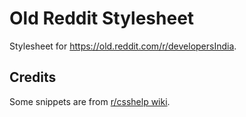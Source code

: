# Old Reddit Stylesheet
Stylesheet for https://old.reddit.com/r/developersIndia.

## Credits
Some snippets are from [r/csshelp wiki](https://www.reddit.com/r/csshelp/wiki/snippets/).
